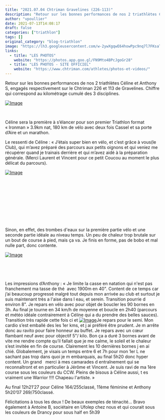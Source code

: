 ```yaml
---
title: "2021.07.04 Chtriman Gravelines (226-113)"
description: "Retour sur les bonnes performances de nos 2 triathlètes Céline et Anthony S, engagés respectivement sur le Chtriman 226 et 113 de Gravelines. Chiffre qui correspond au kilométrage cumulé des 3 disciplines."
author: "vpoullier"
date: 2021-07-13T14:08:17
draft: false
categories: ["triathlon"]
tags: []
original_category: "blog-triathlon"
image: "https://lh3.googleusercontent.com/w-2ywXgqwE64howPpc9nq7l7FKsaT3IOBLoT3rQrot1hKjXDuzoILLM53urmG8rpmNllk_RvDr_Ic3QWWJsAzTAoCK-VU_MBTg0-28E_yi9fCxaLJ2Pvvd_p5WYVJ-qGeeKp7ytWo_LgsfO_V3panlSBVE4WWhEIyXNr_6nkMNEcau-q2ppTCoFbokUQBW_nykQ9I4t1RMhze2FO1gFce2Ge5qwTin0bOyzmjLRGjaehZftRE5VfDnIWa4zYjsRqjED4uRlc5ZqSX5IrrEyPyIVBRQUaLVYhGKZU3VrINAydwA928J1xMUwnkRbmI6ECiAnjvMKXJ6IbbqXBAGjP5BJ6D04dTFPYJOy-zPnbyEnQC8ZXbaTten09MRLXPROJh9v2kkc7jjaqeHK6-Jv-5Ita3mZNlQ2lGf8XarFAGja5TvXXxuwahwOX6rZfwcyJrnRu534HlfUCynXzvow8NXkeRD4_ICUMGd9JeMigDNbR5JfjmeEya4UkXNRyNvCJL71WtdSQaBkRk1N5HRWohAb0zXVlgD-vQ5yIf4V7W-_KGGE7S_kYcWAoI3IWMC0-ElA02ijczGJv6-5yZNGkLkpumOqLZ-KOkZLcTPJ_m8J319A00xkBJ0VK8WoPvn3uUwrl1eRctdz6egmcqfxaA47CdxWO5W0RNJ3ib1KWErCmP8kF4MVUano5gDhtIqmC7JyXxfQGZQFQetX1CTAQd6i8=w528-h703-no?authuser=0"
links:
  - title: "LES PHOTOS"
    website: "https://photos.app.goo.gl/FN9Mto4BPcJgoGr28"
  - title: "LES PHOTOS - SITE OFFICIEL"
    website: "https://www.chtriman.com/athletes/photos-et-videos/"
---
```


Retour sur les bonnes performances de nos 2 triathlètes Céline et Anthony S, engagés respectivement sur le Chtriman 226 et 113 de Gravelines. Chiffre qui correspond au kilométrage cumulé des 3 disciplines.

<!--more-->

[![Image](https://lh3.googleusercontent.com/pw/AM-JKLVIgU43FBcM9oFltwrSVXaQEBKBjj4XkmQJgz2BGsN1O8E6-Ys4hNYqq79IpJyAmpKmaZlcbfwfYcD9v1tEuJziV1n__28tSvtZmY-NvO_OZnLYceAi1EHFPfbUvWnr4tz9QTcUnOMrHCDwyylG2twv8A=w938-h703-no?authuser=0)](https://lh3.googleusercontent.com/pw/AM-JKLVIgU43FBcM9oFltwrSVXaQEBKBjj4XkmQJgz2BGsN1O8E6-Ys4hNYqq79IpJyAmpKmaZlcbfwfYcD9v1tEuJziV1n__28tSvtZmY-NvO_OZnLYceAi1EHFPfbUvWnr4tz9QTcUnOMrHCDwyylG2twv8A=w938-h703-no?authuser=0)

&nbsp;

Céline sera la première à s’élancer pour son premier Triathlon format «&nbsp;Ironman&nbsp;» 3.9km nat, 180 km de vélo avec deux fois Cassel et sa porte d’Aire et un marathon.

Le ressenti de Céline&nbsp;: «&nbsp;J’étais super bien en vélo, et c’est grâce à vous(le Club), qui m’avez préparé des parcours aux petits oignons et qui veniez me récupérer quand je trainais derrière et qui m’avez aidé à la préparation générale. (Merci Laurent et Vincent pour ce petit Coucou au moment le plus délicat du parcours).

[![Image](https://lh3.googleusercontent.com/pw/AM-JKLV4ANeeghfHHsNWXoHxM8TlcBwTYfkqKznnab2ZzaXzT7sVjLpc0Zerc5gUBYmJW5Zgap2CEWFUPchoqvSpMrNHOQEB_ZqH-ZsI2h-pC9F2QqmPjrUTtbG98E5Unlb4z5rh4lTNkwA24ivdzH6S1GMZLw=w469-h703-no?authuser=0)](https://lh3.googleusercontent.com/pw/AM-JKLV4ANeeghfHHsNWXoHxM8TlcBwTYfkqKznnab2ZzaXzT7sVjLpc0Zerc5gUBYmJW5Zgap2CEWFUPchoqvSpMrNHOQEB_ZqH-ZsI2h-pC9F2QqmPjrUTtbG98E5Unlb4z5rh4lTNkwA24ivdzH6S1GMZLw=w469-h703-no?authuser=0)

&nbsp;

&nbsp;

&nbsp;

&nbsp;

&nbsp;

Sinon, en effet, des trombes d'eaux sur la première partie vélo et une seconde partie idéale au niveau temps. Un peu de chaleur trop brutale sur un bout de course à pied, mais ça va. Je finis en forme, pas de bobo et mal nulle part, donc contente.

[![Image](https://lh3.googleusercontent.com/pw/AM-JKLXzD4f56dVJLLSdgjH2kV49EPaiZnJKyZj_xodwF7TGr5dQGJguf-bn1l6acWEXIUUPsY75bm6ujbrU9G9zCpNksbQw0lFVOX0qXw0ygTyKQ8E1Yg1eLeTDqtNgSNz9Ooaf3VrglOjfXZ_6q9Z0z_F7zQ=w469-h703-no?authuser=0)](https://lh3.googleusercontent.com/pw/AM-JKLXzD4f56dVJLLSdgjH2kV49EPaiZnJKyZj_xodwF7TGr5dQGJguf-bn1l6acWEXIUUPsY75bm6ujbrU9G9zCpNksbQw0lFVOX0qXw0ygTyKQ8E1Yg1eLeTDqtNgSNz9Ooaf3VrglOjfXZ_6q9Z0z_F7zQ=w469-h703-no?authuser=0)

&nbsp;

&nbsp;

Les impressions d’Anthony&nbsp;:&nbsp;«&nbsp;Je limite la casse en natation qui n'est pas franchement ma tasse de thé&nbsp; avec 1900m en 40". Content de ce temps car j’ai beaucoup progressé malgré tout depuis mon arrivée au club et surtout je suis maintenant très a l'aise dans l eau, et serein. Transition pourrie d environ 8". Je repars en vélo avec pour objet de boucler les 90 bornes en 3h. Au final je tourne en 34 km/h de moyenne et boucle en 2h40 (parcours et météo idéale contrairement à Céline qui a du prendre des belles sauces). Transition très rapide cette fois ci et [![Image](https://lh3.googleusercontent.com/pw/AM-JKLXrLNbEhPEgTSivQWMVAIY2dyoJJGGteuGgTCrNpmkmg2WGAMUgXclIVwFnaO841N7U0YzE9hwMvpJZszUR-98-kBMsKYWFUBmeanYvbnLknd3Huc2xXHdxCIiCrVwJfFsnUBHGgo9A5qdXaV7g0kTrfQ=w469-h703-no?authuser=0)](https://lh3.googleusercontent.com/pw/AM-JKLXrLNbEhPEgTSivQWMVAIY2dyoJJGGteuGgTCrNpmkmg2WGAMUgXclIVwFnaO841N7U0YzE9hwMvpJZszUR-98-kBMsKYWFUBmeanYvbnLknd3Huc2xXHdxCIiCrVwJfFsnUBHGgo9A5qdXaV7g0kTrfQ=w469-h703-no?authuser=0)Je repars pour le semi. Mon cardio s’est emballé des les 1er kms, et j ai préféré être prudent. Je m arrête donc au ravito pour faire honneur au buffet. Je repars avec un cœur flambant neuf avec pour objectif 5"/ kilo. Bon ça a duré 3 bornes avant de vite me rendre compte qu’il fallait que je me calme, le soleil et le chaleur s’est invitée en fin de course. Clairement les 10 dernières bornes j en ai chié. Globalement, je visais un temps entre 6 et 7h pour mon 1er L ne sachant pas trop dans quoi je m embarquais, au final 5h20 donc hyper content. Un grand&nbsp;&nbsp; merci à mes camarades d entraînement qui se reconnaîtront et en particulier à Jérôme et Vincent. Je suis ravi de ma 1ère course sous les couleurs du CCW. Pleins de bisous à Céline aussi, t es vraiment une Warrior !!!! Chapeau l'artiste.&nbsp;»

Au final 12h21’27 pour Céline 164/255classé, 11ème féminine et Anthony 5h20’07&nbsp;269/750classé.

Félicitations à tous les deux&nbsp;! De beaux exemples de ténacité… Bravo également à Antoine B, sociétaire en Ufolep chez nous et qui courait sous les couleurs de Drancy pour sous half en 5h39